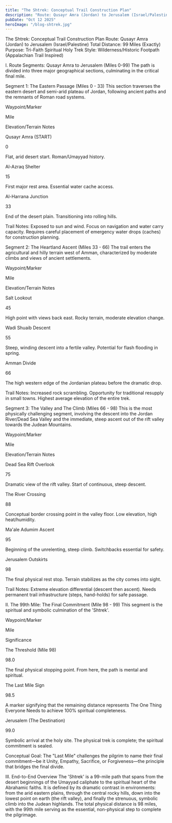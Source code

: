 ```yaml
---
title: "The Shtrek: Conceptual Trail Construction Plan"
description: "Route: Qusayr Amra (Jordan) to Jerusalem (Israel/Palestine)"
pubDate: "Oct 12 2025"
heroImage: "/blog-shtrek.jpg"
---
```


The Shtrek: Conceptual Trail Construction Plan
Route: Qusayr Amra (Jordan) to Jerusalem (Israel/Palestine)
Total Distance: 99 Miles (Exactly)
Purpose: Tri-Faith Spiritual Holy Trek
Style: Wilderness/Historic Footpath (Appalachian Trail Inspired)

I. Route Segments: Qusayr Amra to Jerusalem (Miles 0-99)
The path is divided into three major geographical sections, culminating in the critical final mile.

Segment 1: The Eastern Passage (Miles 0 - 33)
This section traverses the eastern desert and semi-arid plateau of Jordan, following ancient paths and the remnants of Roman road systems.

Waypoint/Marker

Mile

Elevation/Terrain Notes

Qusayr Amra (START)

0

Flat, arid desert start. Roman/Umayyad history.

Al-Azraq Shelter

15

First major rest area. Essential water cache access.

Al-Harrana Junction

33

End of the desert plain. Transitioning into rolling hills.

Trail Notes: Exposed to sun and wind. Focus on navigation and water carry capacity. Requires careful placement of emergency water drops (caches) for construction planning.





Segment 2: The Heartland Ascent (Miles 33 - 66)
The trail enters the agricultural and hilly terrain west of Amman, characterized by moderate climbs and views of ancient settlements.

Waypoint/Marker

Mile

Elevation/Terrain Notes

Salt Lookout

45

High point with views back east. Rocky terrain, moderate elevation change.

Wadi Shuaib Descent

55

Steep, winding descent into a fertile valley. Potential for flash flooding in spring.

Amman Divide

66

The high western edge of the Jordanian plateau before the dramatic drop.

Trail Notes: Increased rock scrambling. Opportunity for traditional resupply in small towns. Highest average elevation of the entire trek.





Segment 3: The Valley and The Climb (Miles 66 - 98)
This is the most physically challenging segment, involving the descent into the Jordan River/Dead Sea Valley and the immediate, steep ascent out of the rift valley towards the Judean Mountains.

Waypoint/Marker

Mile

Elevation/Terrain Notes

Dead Sea Rift Overlook

75

Dramatic view of the rift valley. Start of continuous, steep descent.

The River Crossing

88

Conceptual border crossing point in the valley floor. Low elevation, high heat/humidity.

Ma'ale Adumim Ascent

95

Beginning of the unrelenting, steep climb. Switchbacks essential for safety.

Jerusalem Outskirts

98

The final physical rest stop. Terrain stabilizes as the city comes into sight.

Trail Notes: Extreme elevation differential (descent then ascent). Needs permanent trail infrastructure (steps, hand-holds) for safe passage.





II. The 99th Mile: The Final Commitment (Mile 98 - 99)
This segment is the spiritual and symbolic culmination of the 'Shtrek'.

Waypoint/Marker

Mile

Significance

The Threshold (Mile 98)

98.0

The final physical stopping point. From here, the path is mental and spiritual.

The Last Mile Sign

98.5

A marker signifying that the remaining distance represents The One Thing Everyone Needs to achieve 100% spiritual completeness.

Jerusalem (The Destination)

99.0

Symbolic arrival at the holy site. The physical trek is complete; the spiritual commitment is sealed.

Conceptual Goal: The "Last Mile" challenges the pilgrim to name their final commitment—be it Unity, Empathy, Sacrifice, or Forgiveness—the principle that bridges the final divide.





III. End-to-End Overview
The 'Shtrek' is a 99-mile path that spans from the desert beginnings of the Umayyad caliphate to the spiritual heart of the Abrahamic faiths. It is defined by its dramatic contrast in environments: from the arid eastern plains, through the central rocky hills, down into the lowest point on earth (the rift valley), and finally the strenuous, symbolic climb into the Judean highlands. The total physical distance is 98 miles, with the 99th mile serving as the essential, non-physical step to complete the pilgrimage.
